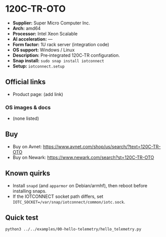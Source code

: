 # 120C-TR-OTO

- **Supplier:** Super Micro Computer  Inc.
- **Arch:** amd64
- **Processor:** Intel Xeon Scalable
- **AI acceleration:** —
- **Form factor:** 1U rack server (integration code)
- **OS support:** Windows / Linux
- **Description:** Pre‑integrated 120C‑TR configuration.
- **Snap install:** `sudo snap install iotconnect`
- **Setup:** `iotconnect.setup`

## Official links
- Product page: (add link)

### OS images & docs
- (none listed)

## Buy
- Buy on Avnet: https://www.avnet.com/shop/us/search/?text=120C-TR-OTO
- Buy on Newark: https://www.newark.com/search?st=120C-TR-OTO

## Known quirks
- Install `snapd` (and `apparmor` on Debian/armhf), then reboot before installing snaps.
- If the IOTCONNECT socket path differs, set `IOTC_SOCKET=/var/snap/iotconnect/common/iotc.sock`.

## Quick test
```bash
python3 ../../examples/00-hello-telemetry/hello_telemetry.py
```
